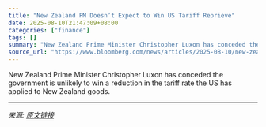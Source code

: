 ```yaml
---
title: "New Zealand PM Doesn’t Expect to Win US Tariff Reprieve"
date: 2025-08-10T21:47:09+08:00
categories: ["finance"]
tags: []
summary: "New Zealand Prime Minister Christopher Luxon has conceded the government is unlikely to win a reduction in the tariff rate the US has applied to New Zealand goods."
source_url: "https://www.bloomberg.com/news/articles/2025-08-10/new-zealand-pm-doesn-t-expect-to-win-us-tariff-reprieve"
---
```


New Zealand Prime Minister Christopher Luxon has conceded the government is unlikely to win a reduction in the tariff rate the US has applied to New Zealand goods.

---

*来源: [原文链接](https://www.bloomberg.com/news/articles/2025-08-10/new-zealand-pm-doesn-t-expect-to-win-us-tariff-reprieve)*
